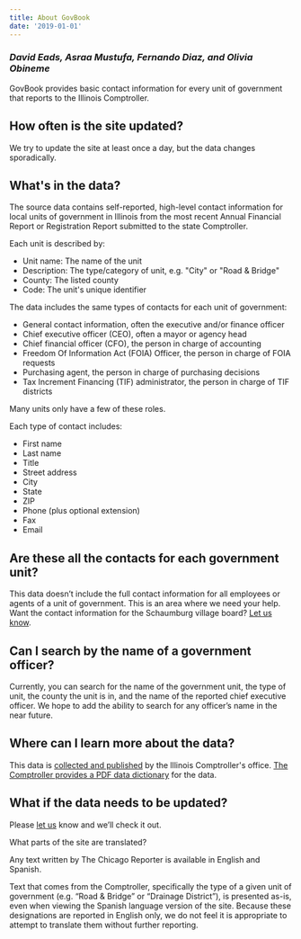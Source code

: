 ```yaml
---
title: About GovBook
date: '2019-01-01'
---
```


### _David Eads, Asraa Mustufa, Fernando Diaz, and Olivia Obineme_

GovBook provides basic contact information for every unit of government that reports to the Illinois Comptroller.

## How often is the site updated?

We try to update the site at least once a day, but the data changes sporadically.

## What's in the data?

The source data contains self-reported, high-level contact information for local units of government in Illinois from the most recent Annual Financial Report or Registration Report submitted to the state Comptroller.

Each unit is described by:

* Unit name: The name of the unit
* Description: The type/category of unit, e.g. "City" or "Road & Bridge"
* County: The listed county
* Code: The unit's unique identifier

The data includes the same types of contacts for each unit of government:

* General contact information, often the executive and/or finance officer
* Chief executive officer (CEO), often a mayor or agency head
* Chief financial officer (CFO), the person in charge of accounting
* Freedom Of Information Act (FOIA) Officer, the person in charge of FOIA requests
* Purchasing agent, the person in charge of purchasing decisions
* Tax Increment Financing (TIF) administrator, the person in charge of TIF districts

Many units only have a few of these roles.

Each type of contact includes:

* First name
* Last name
* Title
* Street address
* City
* State
* ZIP
* Phone (plus optional extension)
* Fax
* Email

## Are these all the contacts for each government unit?

This data doesn’t include the full contact information for all employees or agents of a unit of government. This is an area where we need your help. Want the contact information for the Schaumburg village board? [Let us know](mailto:deads@chicagoreporter.com). 

## Can I search by the name of a government officer?

Currently, you can search for the name of the government unit, the type of unit, the county the unit is in, and the name of the reported chief executive officer. We hope to add the ability to search for any officer’s name in the near future.

## Where can I learn more about the data?

This data is [collected and published](https://illinoiscomptroller.gov/financial-data/local-government-division/) by the lllinois Comptroller's office. [The Comptroller provides a PDF data dictionary](ftp://ftp.illinoiscomptroller.com/LocGov/AboutUnitData.pdf) for the data.

## What if the data needs to be updated?

Please [let us](mailto:deads@chicagoreporter.com) know and we’ll check it out.

What parts of the site are translated?

Any text written by The Chicago Reporter is available in English and Spanish.

Text that comes from the Comptroller, specifically the type of a given unit of government (e.g. “Road & Bridge” or “Drainage District”), is presented as-is, even when viewing the Spanish language version of the site. Because these designations are reported in English only, we do not feel it is appropriate to attempt to translate them without further reporting.

